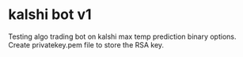 # kalshi bot v1
Testing algo trading bot on kalshi max temp prediction binary options. Create privatekey.pem file to store the RSA key.
